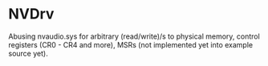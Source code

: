 # NVDrv

Abusing nvaudio.sys for arbitrary (read/write)/s to physical memory, control registers (CR0 - CR4 and more), MSRs (not implemented yet into example source yet).
